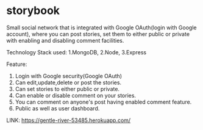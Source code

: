 # storybook
Small social network that is integrated with Google OAuth(login with Google account), where you can post stories, set them to either public or private with enabling and disabling comment facilities.

Technology Stack used: 
1.MongoDB,
2.Node,
3.Express

Feature: 
1. Login with Google security(Google OAuth)
2. Can edit,update,delete or post the stories.
3. Can set stories to either public or private. 
4. Can enable or disable comment on your stories.
5. You can comment on anyone's post having enabled comment feature.
6. Public as well as user dashboard.

LINK: https://gentle-river-53485.herokuapp.com/
